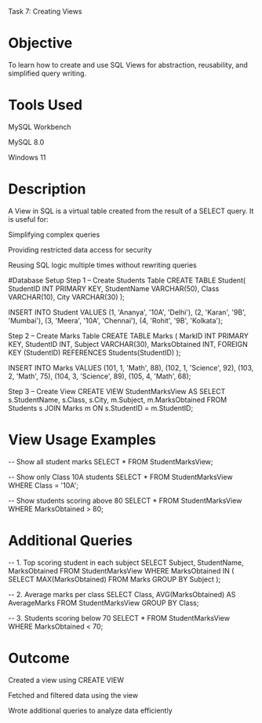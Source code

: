 Task 7: Creating Views
# Objective

To learn how to create and use SQL Views for abstraction, reusability, and simplified query writing.

# Tools Used

MySQL Workbench 

MySQL 8.0

Windows 11

# Description

A View in SQL is a virtual table created from the result of a SELECT query.
It is useful for:

Simplifying complex queries

Providing restricted data access for security

Reusing SQL logic multiple times without rewriting queries

#Database Setup
Step 1 – Create Students Table
CREATE TABLE Student(
    StudentID INT PRIMARY KEY,
    StudentName VARCHAR(50),
    Class VARCHAR(10),
    City VARCHAR(30)
);

INSERT INTO Student VALUES
(1, 'Ananya', '10A', 'Delhi'),
(2, 'Karan', '9B', 'Mumbai'),
(3, 'Meera', '10A', 'Chennai'),
(4, 'Rohit', '9B', 'Kolkata');

Step 2 – Create Marks Table
CREATE TABLE Marks (
    MarkID INT PRIMARY KEY,
    StudentID INT,
    Subject VARCHAR(30),
    MarksObtained INT,
    FOREIGN KEY (StudentID) REFERENCES Students(StudentID)
);

INSERT INTO Marks VALUES
(101, 1, 'Math', 88),
(102, 1, 'Science', 92),
(103, 2, 'Math', 75),
(104, 3, 'Science', 89),
(105, 4, 'Math', 68);

Step 3 – Create View
CREATE VIEW StudentMarksView AS
SELECT s.StudentName, s.Class, s.City, m.Subject, m.MarksObtained
FROM Students s
JOIN Marks m ON s.StudentID = m.StudentID;

# View Usage Examples
-- Show all student marks
SELECT * FROM StudentMarksView;

-- Show only Class 10A students
SELECT * FROM StudentMarksView
WHERE Class = '10A';

-- Show students scoring above 80
SELECT * FROM StudentMarksView
WHERE MarksObtained > 80;

 # Additional Queries
-- 1. Top scoring student in each subject
SELECT Subject, StudentName, MarksObtained
FROM StudentMarksView
WHERE MarksObtained IN (
    SELECT MAX(MarksObtained) FROM Marks GROUP BY Subject
);

-- 2. Average marks per class
SELECT Class, AVG(MarksObtained) AS AverageMarks
FROM StudentMarksView
GROUP BY Class;

-- 3. Students scoring below 70
SELECT * FROM StudentMarksView
WHERE MarksObtained < 70;

# Outcome

Created a view using CREATE VIEW

Fetched and filtered data using the view

Wrote additional queries to analyze data efficiently

